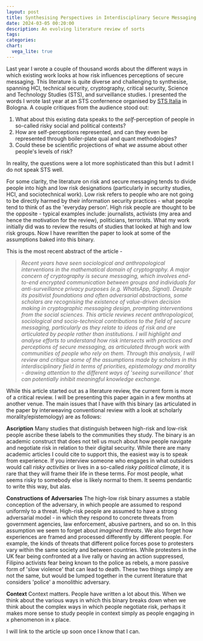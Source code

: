 ```yaml
---
layout: post
title: Synthesising Perspectives in Interdisciplinary Secure Messaging Research on Risk 
date: 2024-03-05 00:20:00
description: An evolving literature review of sorts 
tags: 
categories:
chart:
  vega_lite: true
---
```


Last year I wrote a couple of thousand words about the different ways in which existing work looks at how risk influences perceptions of secure messaging. This literature is quite diverse and challenging to synthesise, spanning HCI, technical security, cryptography, critical security, Science and Technology Studies (STS), and surveillance studies. I presented the words I wrote last year at an STS confernence organised by [STS Italia](http://www.stsitalia.org/?lang=en) in Bologna. A couple critiques from the audience stood out:

1. What about this existing data speaks to the *self*-perception of people in so-called risky social and political contexts? 
2. How are self-perceptions represented, and can they even be represented through boiler-plate qual and quant methodologies? 
3. Could these be scientific projections of what *we* assume about other people's levels of risk? 

In reality, the questions were a lot more sophisticated than this but I admit I do not speak STS well. 

For some clarity, the literature on risk and secure messaging tends to divide people into high and low risk designations (particularly in security studies, HCI, and sociotechnical work). Low risk refers to people who are not going to be directly harmed by their information security practices - what people tend to think of as the 'everyday person'. High risk people are thought to be the opposite - typical examples include: journalists, activists (my area and hence the motivation for the review), politicians, terrorists. What my work initially did was to review the results of studies that looked at high and low risk groups. Now I have rewritten the paper to look at some of the assumptions baked into this binary.

This is the most recent abstract of the article -

>*Recent years have seen sociological and anthropological interventions in the mathematical domain of cryptography. A major concern of cryptography is secure messaging, which involves end-to-end encrypted communication between groups  and individuals for anti-surveillance privacy purposes (e.g. WhatsApp, Signal). Despite its positivist foundations and often adversarial abstractions, some scholars are recognising the existence of value-driven decision making in cryptographic messaging design, prompting interventions from the social sciences. This article reviews recent anthropological, sociological and socio-technical contributions to the field of secure messaging, particularly as they relate to ideas of risk and are articulated by people rather than institutions. I will highlight and analyse efforts to understand how risk intersects with practices and perceptions of secure messaging, as articulated through work with communities of people who rely on them. Through this analysis, I will review and critique some of the assumptions made by scholars in this interdisciplinary field in terms of priorities, epistemology and morality - drawing attention to the different ways of 'seeing surveillance' that can potentially inhibit meaningful knowledge exchange.*

While this article started out as a literature review, the current form is more of a critical review. I will be presenting this paper again in a few months at another venue. The main issues that I have with this binary (as articulated in the paper by interweaving conventional review with a look at scholarly morality/epistemology) are as follows: 

**Ascription** Many studies that distinguish between high-risk and low-risk people ascribe these labels to the communities they study. The binary is an academic construct that does not tell us much about how people navigate and negotiate risk in relation to their digital security. While there are many academic articles I could cite to support this, the easiest way is to speak from experience. If you interview someone who engages in what outsiders would call *risky activities* or lives in a so-called *risky political climate*, it is rare that they will frame their life in these terms. For most people, what seems risky to somebody else is likely normal to them. It seems pendantic to write this way, but alas.

**Constructions of Adversaries** The high-low risk binary assumes a stable conception of the adversary, in which people are assumed to respond uniformly to a threat. High-risk people are assumed to have a strong adversarial model - in which they respond to concrete threats from government agencies, law enforcement, abusive partners, and so on. In this assumption we seem to forget about *imagined threats*. We also forget how experiences are framed and processed differently by different people. For example, the kinds of threats that different police forces pose to protesters vary within the same society and between countries. While protesters in the UK fear being confronted at a live rally or having an action suppressed, Filipino activists fear being known to the police as rebels, a more passive form of 'slow violence' that can lead to death. These two things simply are not the same, but would be lumped together in the current literature that considers 'police' a monolithic adversary. 

**Context** Context matters. People have written a lot about this. When we think about the various ways in which this binary breaks down when we think about the complex ways in which people negotiate risk, perhaps it makes more sense to study people in context simply as people engaging in x phenomenon in x place. 

I will link to the article up soon once I know that I can. 



